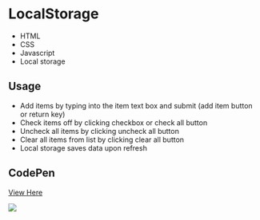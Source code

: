 # LocalStorage

- HTML
- CSS
- Javascript
- Local storage

## Usage

- Add items by typing into the item text box and submit (add item button or return key)
- Check items off by clicking checkbox or check all button
- Uncheck all items by clicking uncheck all button
- Clear all items from list by clicking clear all button
- Local storage saves data upon refresh

## CodePen
<a href="https://codepen.io/amandahershey/pen/oNvzzKy">View Here</a>

<img src="https://drive.google.com/uc?id=1GqCjjtOG8d4tax2Oistz0KdOJjuwdLy_" />
